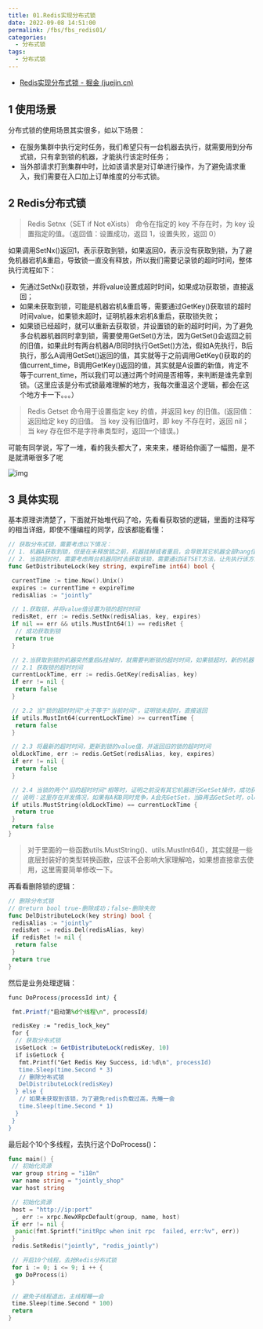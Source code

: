 ```yaml
---
title: 01.Redis实现分布式锁
date: 2022-09-08 14:51:00
permalink: /fbs/fbs_redis01/
categories: 
  - 分布式锁
tags: 
  - 分布式锁
---
```


- [Redis实现分布式锁 - 掘金 (juejin.cn)](https://juejin.cn/post/6954579644871868446)

## 1 使用场景

分布式锁的使用场景其实很多，如以下场景：

- 在服务集群中执行定时任务，我们希望只有一台机器去执行，就需要用到分布式锁，只有拿到锁的机器，才能执行该定时任务；
- 当外部请求打到集群中时，比如该请求是对订单进行操作，为了避免请求重入，我们需要在入口加上订单维度的分布式锁。

## 2 Redis分布式锁

> Redis Setnx（SET if Not eXists） 命令在指定的 key 不存在时，为 key 设置指定的值。（返回值：设置成功，返回 1，设置失败，返回 0）

如果调用SetNx()返回1，表示获取到锁，如果返回0，表示没有获取到锁，为了避免机器宕机&重启，导致锁一直没有释放，所以我们需要记录锁的超时时间，整体执行流程如下：

- 先通过SetNx()获取锁，并将value设置成超时时间，如果成功获取锁，直接返回；
- 如果未获取到锁，可能是机器宕机&重启等，需要通过GetKey()获取锁的超时时间value，如果锁未超时，证明机器未宕机&重启，获取锁失败；
- 如果锁已经超时，就可以重新去获取锁，并设置锁的新的超时时间，为了避免多台机器机器同时拿到锁，需要使用GetSet()方法，因为GetSet()会返回之前的旧值，如果此时有两台机器A/B同时执行GetSet()方法，假如A先执行，B后执行，那么A调用GetSet()返回的值，其实就等于之前调用GetKey()获取的的值current_time，B调用GetKey()返回的值，其实就是A设置的新值，肯定不等于current_time，所以我们可以通过两个时间是否相等，来判断是谁先拿到锁。（这里应该是分布式锁最难理解的地方，我每次重温这个逻辑，都会在这个地方卡一下。。。）

> Redis Getset 命令用于设置指定 key 的值，并返回 key 的旧值。(返回值：返回给定 key 的旧值。 当 key 没有旧值时，即 key 不存在时，返回 nil；当 key 存在但不是字符串类型时，返回一个错误。)

可能有同学说，写了一堆，看的我头都大了，来来来，楼哥给你画了一幅图，是不是就清晰很多了呢

![img](https://p3-juejin.byteimg.com/tos-cn-i-k3u1fbpfcp/51cd44c5d2374d7db0c1adfd5bb29a1b~tplv-k3u1fbpfcp-zoom-in-crop-mark:3024:0:0:0.awebp)

## 3 具体实现

基本原理讲清楚了，下面就开始堆代码了哈，先看看获取锁的逻辑，里面的注释写的相当详细，即使不懂编程的同学，应该都能看懂：

```go
// 获取分布式锁，需要考虑以下情况：
// 1. 机器A获取到锁，但是在未释放锁之前，机器挂掉或者重启，会导致其它机器全部hang住，这时需要根据锁的超时时间，判断该锁是否需要重置；
// 2. 当锁超时时，需要考虑两台机器同时去获取该锁，需要通过GETSET方法，让先执行该方法的机器获取锁，另外一台继续等待。
func GetDistributeLock(key string, expireTime int64) bool {

 currentTime := time.Now().Unix()
 expires := currentTime + expireTime
 redisAlias := "jointly"

 // 1.获取锁，并将value值设置为锁的超时时间
 redisRet, err := redis.SetNx(redisAlias, key, expires)
 if nil == err && utils.MustInt64(1) == redisRet {
  // 成功获取到锁
  return true
 }

 // 2.当获取到锁的机器突然重启&挂掉时，就需要判断锁的超时时间，如果锁超时，新的机器可以重新获取锁
 // 2.1 获取锁的超时时间
 currentLockTime, err := redis.GetKey(redisAlias, key)
 if err != nil {
  return false
 }

 // 2.2 当"锁的超时时间"大于等于"当前时间"，证明锁未超时，直接返回
 if utils.MustInt64(currentLockTime) >= currentTime {
  return false
 }

 // 2.3 将最新的超时时间，更新到锁的value值，并返回旧的锁的超时时间
 oldLockTime, err := redis.GetSet(redisAlias, key, expires)
 if err != nil {
  return false
 }

 // 2.4 当锁的两个"旧的超时时间"相等时，证明之前没有其它机器进行GetSet操作，成功获取锁
 // 说明：这里存在并发情况，如果有A和B同时竞争，A会先GetSet，当B再去GetSet时，oldLockTime就等于A设置的超时时间
 if utils.MustString(oldLockTime) == currentLockTime {
  return true
 }
 return false
}
```

> 对于里面的一些函数utils.MustString()、utils.MustInt64()，其实就是一些底层封装好的类型转换函数，应该不会影响大家理解哈，如果想直接拿去使用，这里需要简单修改一下。

再看看删除锁的逻辑：

```go
// 删除分布式锁
// @return bool true-删除成功；false-删除失败
func DelDistributeLock(key string) bool {
 redisAlias := "jointly"
 redisRet := redis.Del(redisAlias, key)
 if redisRet != nil {
  return false
 }
 return true
}
```

然后是业务处理逻辑：

```scss
func DoProcess(processId int) {

 fmt.Printf("启动第%d个线程\n", processId)

 redisKey := "redis_lock_key"
 for {
  // 获取分布式锁
  isGetLock := GetDistributeLock(redisKey, 10)
  if isGetLock {
   fmt.Printf("Get Redis Key Success, id:%d\n", processId)
   time.Sleep(time.Second * 3)
   // 删除分布式锁
   DelDistributeLock(redisKey)
  } else {
   // 如果未获取到该锁，为了避免redis负载过高，先睡一会
   time.Sleep(time.Second * 1)
  }
 }
}
```

最后起个10个多线程，去执行这个DoProcess()：

```go
func main() {
 // 初始化资源
 var group string = "i18n"
 var name string = "jointly_shop"
 var host string

 // 初始化资源
 host = "http://ip:port"
 _, err := xrpc.NewXRpcDefault(group, name, host)
 if err != nil {
  panic(fmt.Sprintf("initRpc when init rpc  failed, err:%v", err))
 }
 redis.SetRedis("jointly", "redis_jointly")

 // 开启10个线程，去抢Redis分布式锁
 for i := 0; i <= 9; i ++ {
  go DoProcess(i)
 }

 // 避免子线程退出，主线程睡一会
 time.Sleep(time.Second * 100)
 return
}
```